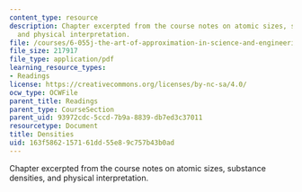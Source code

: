 ```yaml
---
content_type: resource
description: Chapter excerpted from the course notes on atomic sizes, substance densities,
  and physical interpretation.
file: /courses/6-055j-the-art-of-approximation-in-science-and-engineering-spring-2008/163f5862157161dd55e89c757b43b0ad_apr04a.pdf
file_size: 217917
file_type: application/pdf
learning_resource_types:
- Readings
license: https://creativecommons.org/licenses/by-nc-sa/4.0/
ocw_type: OCWFile
parent_title: Readings
parent_type: CourseSection
parent_uid: 93972cdc-5ccd-7b9a-8839-db7ed3c37011
resourcetype: Document
title: Densities
uid: 163f5862-1571-61dd-55e8-9c757b43b0ad
---
```

Chapter excerpted from the course notes on atomic sizes, substance densities, and physical interpretation.